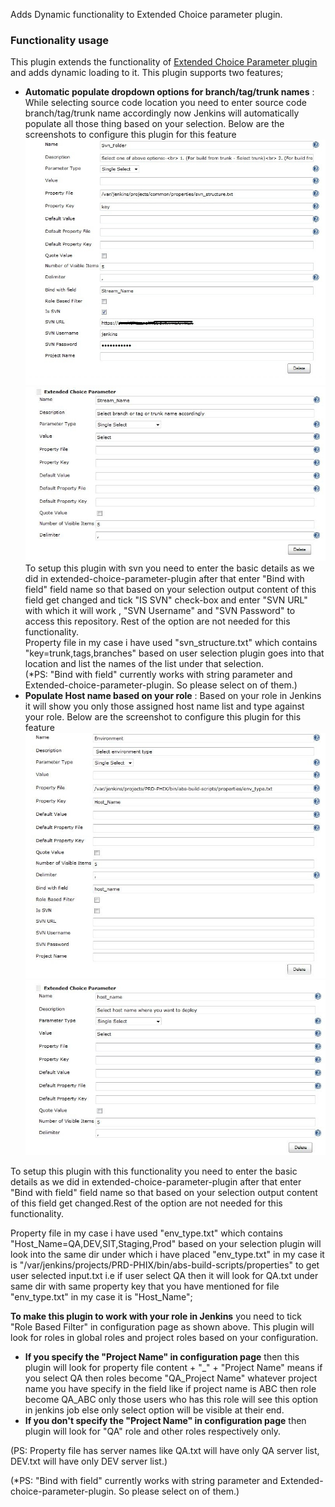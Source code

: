 
Adds Dynamic functionality to Extended Choice parameter plugin.

### Functionality usage

This plugin extends the functionality of [Extended Choice Parameter
plugin](http://localhost:8085/display/JENKINS/Extended+Choice+Parameter+plugin)
and adds dynamic loading to it. This plugin supports two features;

-   **Automatic populate dropdown options for branch/tag/trunk names** :
    While selecting source code location you need to enter source code
    branch/tag/trunk name accordingly now Jenkins will automatically
    populate all those thing based on your selection. Below are the
    screenshots to configure this plugin for this feature  
    ![](docs/images/svn.jpg)  
    ![](docs/images/svn1.JPG)  
    To setup this plugin with svn you need to enter the basic details as
    we did in extended-choice-parameter-plugin after that enter "Bind
    with field" field name so that based on your selection output
    content of this field get changed and tick "IS SVN" check-box and
    enter "SVN URL" with which it will work , "SVN Username" and "SVN
    Password" to access this repository. Rest of the option are not
    needed for this functionality.  
    Property file in my case i have used "svn\_structure.txt" which
    contains "key=trunk,tags,branches" based on user selection plugin
    goes into that location and list the names of the list under that
    selection.  
    (\*PS: "Bind with field" currently works with string parameter and
    Extended-choice-parameter-plugin. So please select on of them.)
-   **Populate Host name based on your role** : Based on your role in
    Jenkins it will show you only those assigned host name list and type
    against your role. Below are the screenshot to configure this plugin
    for this feature  
    ![](docs/images/Capture.JPG)  
    ![](docs/images/Capture1.JPG)

To setup this plugin with this functionality you need to enter the basic
details as we did in extended-choice-parameter-plugin after that enter
"Bind with field" field name so that based on your selection output
content of this field get changed.Rest of the option are not needed for
this functionality.

Property file in my case i have used "env\_type.txt" which contains
"Host\_Name=QA,DEV,SIT,Staging,Prod" based on your selection plugin will
look into the same dir under which i have placed "env\_type.txt" in my
case it is
"/var/jenkins/projects/PRD-PHIX/bin/abs-build-scripts/properties" to get
user selected input.txt i.e if user select QA then it will look for
QA.txt under same dir with same property key that you have mentioned for
file "env\_type.txt" in my case it is "Host\_Name";

**To make this plugin to work with your role in Jenkins** you need to
tick "Role Based Filter" in configuration page as shown above. This
plugin will look for roles in global roles and project roles based on
your configuration.

-   **If you specify the "Project Name" in configuration page** then
    this plugin will look for property file content + "\_" + "Project
    Name" means if you select QA then roles become "QA\_Project Name"
    whatever project name you have specify in the field like if project
    name is ABC then role become QA\_ABC only those users who has this
    role will see this option in jenkins job else only select option
    will be visible at their end.
-   **If you don't specify the "Project Name" in configuration page**
    then plugin will look for "QA" role and other roles respectively
    only.

(PS: Property file has server names like QA.txt will have only QA server
list, DEV.txt will have only DEV server list.)

(\*PS: "Bind with field" currently works with string parameter and
Extended-choice-parameter-plugin. So please select on of them.)
